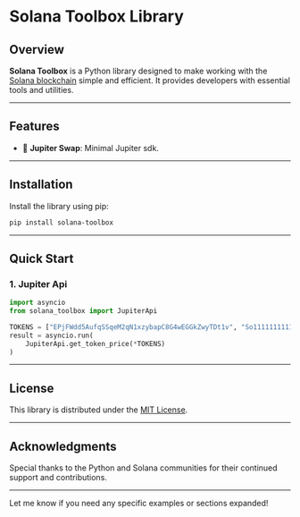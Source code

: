 # Solana Toolbox Library

## Overview

**Solana Toolbox** is a Python library designed to make working with the [Solana blockchain](https://solana.com) simple and efficient. It provides developers with essential tools and utilities.

---

## Features

- 🔗 **Jupiter Swap**: Minimal Jupiter sdk.  

---

## Installation

Install the library using pip:

```bash
pip install solana-toolbox
```

---

## Quick Start

### 1. Jupiter Api

```python
import asyncio
from solana_toolbox import JupiterApi

TOKENS = ["EPjFWdd5AufqSSqeM2qN1xzybapC8G4wEGGkZwyTDt1v", "So11111111111111111111111111111111111111112"]
result = asyncio.run(
    JupiterApi.get_token_price(*TOKENS)
)
```
---

<!-- ## Documentation

Detailed documentation is available [here](https://your-documentation-link.com).
 -->
<!-- ### Core Modules

| Module                  | Description                                       |
|--------------------------|---------------------------------------------------|
| `jup`                   | Access the jupiter minimal sdk.                   |

--- -->

<!-- ## Examples

Check out the [examples](https://github.com/yourusername/solana-toolbox/tree/main/examples) directory for real-world use cases:

1. **Checking the price of a mint in USD**

---

## Contributing

We welcome contributions! Please check our [CONTRIBUTING.md](https://github.com/yourusername/solana-toolbox/blob/main/CONTRIBUTING.md) for guidelines on how to get involved.

---

## Roadmap

- [ ] Add minimal support for jupiter.
- [ ] Add minimal support pumpfun.  
- [ ] Add minimal support for raydium.  

---
 -->
## License

This library is distributed under the [MIT License](https://opensource.org/licenses/MIT).

---

## Acknowledgments

Special thanks to the Python and Solana communities for their continued support and contributions.

---

Let me know if you need any specific examples or sections expanded!